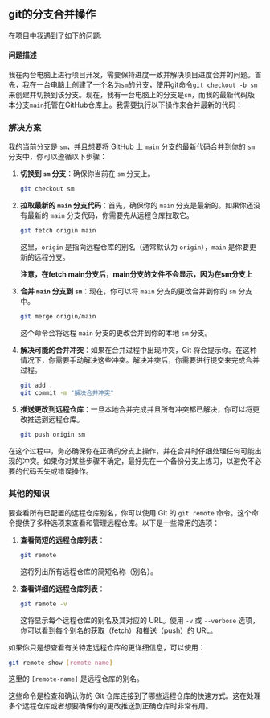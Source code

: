 ## git的分支合并操作

在项目中我遇到了如下的问题:

#### 问题描述

我在两台电脑上进行项目开发，需要保持进度一致并解决项目进度合并的问题。首先，我在一台电脑上创建了一个名为`sm`的分支，使用git命令`git checkout -b sm`来创建并切换到该分支。现在，我有一台电脑上的分支是`sm`，而我的最新代码版本分支`main`托管在GitHub仓库上。我需要执行以下操作来合并最新的代码：



### 解决方案

我的当前分支是 `sm`，并且想要将 GitHub 上 `main` 分支的最新代码合并到你的 `sm` 分支中，你可以遵循以下步骤：

1. **切换到 `sm` 分支**：确保你当前在 `sm` 分支上。
   
   ```bash
   git checkout sm
   ```

2. **拉取最新的 `main` 分支代码**：首先，确保你的 `main` 分支是最新的。如果你还没有最新的 `main` 分支代码，你需要先从远程仓库拉取它。
   
   ```bash
   git fetch origin main
   ```
   
   这里，`origin` 是指向远程仓库的别名（通常默认为 `origin`），`main` 是你要更新的远程分支。
   
   **注意，在fetch main分支后，main分支的文件不会显示，因为在sm分支上**

3. **合并 `main` 分支到 `sm`**：现在，你可以将 `main` 分支的更改合并到你的 `sm` 分支中。
   
   ```bash
   git merge origin/main
   ```
   
   这个命令会将远程 `main` 分支的更改合并到你的本地 `sm` 分支。

4. **解决可能的合并冲突**：如果在合并过程中出现冲突，Git 将会提示你。在这种情况下，你需要手动解决这些冲突。解决冲突后，你需要进行提交来完成合并过程。
   
   ```bash
   git add .
   git commit -m "解决合并冲突"
   ```

5. **推送更改到远程仓库**：一旦本地合并完成并且所有冲突都已解决，你可以将更改推送到远程仓库。
   
   ```bash
   git push origin sm
   ```

在这个过程中，务必确保你在正确的分支上操作，并在合并时仔细处理任何可能出现的冲突。如果你对某些步骤不确定，最好先在一个备份分支上练习，以避免不必要的代码丢失或错误操作。



### 其他的知识

要查看所有已配置的远程仓库别名，你可以使用 Git 的 `git remote` 命令。这个命令提供了多种选项来查看和管理远程仓库。以下是一些常用的选项：

1. **查看简短的远程仓库列表**：
   
   ```bash
   git remote
   ```
   
   这将列出所有远程仓库的简短名称（别名）。

2. **查看详细的远程仓库列表**：
   
   ```bash
   git remote -v
   ```
   
   这将显示每个远程仓库的别名及其对应的 URL。使用 `-v` 或 `--verbose` 选项，你可以看到每个别名的获取（fetch）和推送（push）的 URL。

如果你只是想查看有关特定远程仓库的更详细信息，可以使用：

```bash
git remote show [remote-name]
```

这里的 `[remote-name]` 是远程仓库的别名。

这些命令是检查和确认你的 Git 仓库连接到了哪些远程仓库的快速方式。这在处理多个远程仓库或者想要确保你的更改推送到正确仓库时非常有用。
